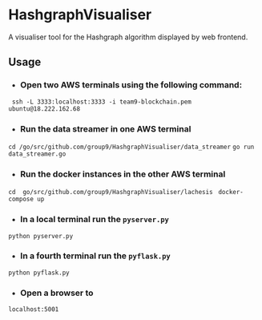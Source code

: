 # HashgraphVisualiser
A visualiser tool for the Hashgraph algorithm displayed by web frontend.

## Usage
* ### Open two AWS terminals using the following command:
``` ssh -L 3333:localhost:3333 -i team9-blockchain.pem ubuntu@18.222.162.68```

* ### Run the data streamer in one AWS terminal
```cd /go/src/github.com/group9/HashgraphVisualiser/data_streamer```
```go run data_streamer.go```

* ### Run the docker instances in the other AWS terminal
```cd  go/src/github.com/group9/HashgraphVisualiser/lachesis```
``` docker-compose up```

* ### In a local terminal run the `pyserver.py`
```python pyserver.py```

* ### In a fourth terminal run the `pyflask.py`
```python pyflask.py```

* ### Open a browser to
```localhost:5001```
